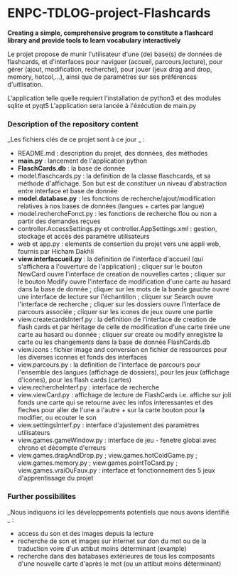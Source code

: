 # ENPC-TDLOG-project-Flashcards
**Creating a simple, comprehensive program to constitute a flashcard library and provide tools to learn vocabulary interactively**

Le projet propose de munir l'utilisateur d'une (de) base(s) de données de flashcards, et d'interfaces pour naviguer (accueil, parcours,lecture), pour gérer (ajout, modification, recherche), pour jouer (jeux drag and drop, memory, hotcol,...), ainsi que de paramètres sur ses préférences d'uitlisation.

L'application telle quelle requiert l'installation de python3 et des modules sqlite et pyqt5
L'application sera lancée à l'éxécution de main.py

### Description of the repository content

_Les fichiers clés de ce projet sont à ce jour _ :

* README.md : description du projet, des données, des méthodes
* __main.py__ : lancement de l'application python
* __FlaschCards.db__ : la base de donnée
* model.flaschcards.py : la definition de la classe flaschcards, et sa méthode d'affichage. Son but est de constituer un niveau d'abstraction entre interface et base de donnée
* __model.database.py__ : les fonctions de recherche/ajout/modification relatives à nos bases de données (langues + cartes par langue)
* model.rechercheFonct.py : les fonctions de recherche flou ou non a partir des demandes reçues
* controller.AccessSettings.py et controller.AppSettings.xml : gestion, stockage et accès des paramètre utilisateurs
* web et app.py : elements de consertion  du projet vers une appli web, fournis par Hicham Dakhli
* __view.interfaccueil.py__ : la definition de l'interface d'accueil (qui s'affichera a l'ouverture de l'application) ; cliquer sur le bouton NewCard ouvre l'interface de creation de nouvelles cartes ; cliquer sur le bouton Modify ouvre l'interface de modification d'une carte au hasard dans la base de donnée ; cliquer sur les mots de la bande gauche ouvre une interface de lecture sur l'échantillon ; cliquer sur Search ouvre  l'interface de recherche ; cliquer sur les dossiers ouvre  l'interface de parcours associée ; cliquer sur les icones de jeux ouvre une partie
* view.createcardsInterf.py : la definition de l'interface de creation de flash cards et par héritage de celle de modification d'une carte tirée une carte au hasard ou donnée ; cliquer sur create ou modify enregistre la carte ou les changements dans la base de donnée FlashCards.db
* view.icons : fichier image and conversion en fichier de ressources pour les diverses iconnes et fonds des interfaces
* view.parcours.py : la definition de l'interface de parcours pour l'ensemble des langues (affichage de dossiers), pour les jeux (affichage d'icones), pour les flash cards (cartes)
* view.rechercheInterf.py : interface de recherche
* view.viewCard.py : affichage de lecture de FlashCards i.e. affiche sur joli fonds une carte qui se retourne avec les infos interessantes et des fleches pour aller de l'une a l'autre + sur la carte bouton pour la modifier, ou ecouter le son
* view.settingsInterf.py : interface d'ajustement des paramètres utilisateurs
* view.games.gameWindow.py : interface de jeu - fenetre global avec chrono et décompte d'erreurs
* view.games.dragAndDrop.py ; view.games.hotColdGame.py ; view.games.memory.py ; view.games.pointToCard.py ; view.games.vraiOuFaux.py : interface et fonctionnement des 5 jeux d'apprentissage du projet

### Further possibilites

_Nous indiquons ici les développements potentiels que nous avons identifié _ :

* access du son et des images depuis la lecture
* recherche de son et images sur internet sur don du mot ou de la traduction voire d'un attibut moins déterminant (example)
* recherche dans des batabases extérieures de tous les composants d'une nouvelle carte d'après le mot (ou un attibut moins déterminant)



